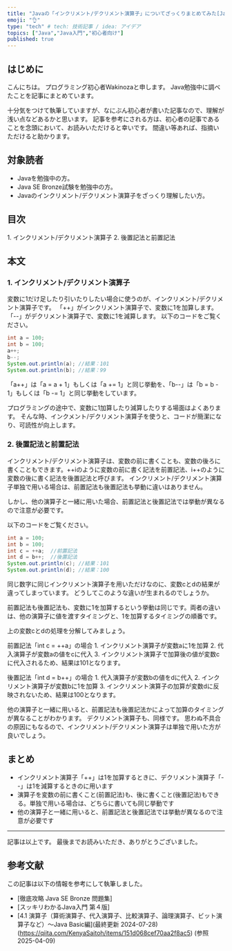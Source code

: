 ```yaml
---
title: "Javaの「インクリメント/デクリメント演算子」についてざっくりまとめてみた[Java初心者]"
emoji: "👌"
type: "tech" # tech: 技術記事 / idea: アイデア
topics: ["Java","Java入門","初心者向け"]
published: true
---
```

## はじめに
こんにちは。
プログラミング初心者Wakinozaと申します。
Java勉強中に調べたことを記事にまとめています。

十分気をつけて執筆していますが、なにぶん初心者が書いた記事なので、理解が浅い点などあるかと思います。
記事を参考にされる方は、初心者の記事であることを念頭において、お読みいただけると幸いです。
間違い等あれば、指摘いただけると助かります。


## 対象読者
- Javaを勉強中の方。
- Java SE Bronze試験を勉強中の方。
- Javaのインクリメント/デクリメント演算子をざっくり理解したい方。

## 目次
1\. インクリメント/デクリメント演算子
2\. 後置記法と前置記法

## 本文
### 1\. インクリメント/デクリメント演算子
変数に1だけ足したり引いたりしたい場合に使うのが、インクリメント/デクリメント演算子です。
「++」がインクリメント演算子で、変数に1を加算します。
「--」がデクリメント演算子で、変数に1を減算します。
以下のコードをご覧ください。

```Java
int a = 100;
int b = 100;
a++;
b--;
System.out.println(a); //結果：101
System.out.println(b); //結果：99
```

「a++」は「a = a + 1」もしくは「a += 1」と同じ挙動を、「b--」は「b = b - 1」もしくは「b -= 1」と同じ挙動をしています。

プログラミングの途中で、変数に1加算したり減算したりする場面はよくあります。
そんな時、インクメント/デクリメント演算子を使うと、コードが簡潔になり、可読性が向上します。

### 2\. 後置記法と前置記法
インクリメント/デクリメント演算子は、変数の前に書くことも、変数の後ろに書くこともできます。++iのように変数の前に書く記法を前置記法、i++のように変数の後に書く記法を後置記法と呼びます。
インクリメント/デクリメント演算子単独で用いる場合は、前置記法も後置記法も挙動に違いはありません。

しかし、他の演算子と一緒に用いた場合、前置記法と後置記法では挙動が異なるので注意が必要です。

以下のコードをご覧ください。

```Java
int a = 100;
int b = 100;
int c = ++a;  //前置記法
int d = b++;  //後置記法
System.out.println(c); //結果：101
System.out.println(d); //結果：100
```

同じ数字に同じインクリメント演算子を用いただけなのに、変数cとdの結果が違ってしまっています。
どうしてこのような違いが生まれるのでしょうか。

前置記法も後置記法も、変数に1を加算するという挙動は同じです。両者の違いは、他の演算子に値を渡すタイミングと、1を加算するタイミングの順番です。

上の変数cとdの処理を分解してみましょう。

前置記法「int c = ++a」の場合
1\. インクリメント演算子が変数aに1を加算
2\. 代入演算子が変数aの値をcに代入
3\. インクリメント演算子で加算後の値が変数cに代入されるため、結果は101となります。

後置記法「int d = b++」の場合
1\. 代入演算子が変数bの値をdに代入
2\. インクリメント演算子が変数bに1を加算
3\. インクリメント演算子の加算が変数dに反映されないため、結果は100となります。

他の演算子と一緒に用いると、前置記法も後置記法かによって加算のタイミングが異なることがわかります。
デクリメント演算子も、同様です。
思わぬ不具合の原因にもなるので、インクリメント/デクリメント演算子は単独で用いた方が良いでしょう。

## まとめ
- インクリメント演算子「++」は1を加算するときに、デクリメント演算子「--」は1を減算するときのに用います
- 演算子を変数の前に書くこと(前置記法)も、後に書くこと(後置記法)もできる。単独で用いる場合は、どちらに書いても同じ挙動です
- 他の演算子と一緒に用いると、前置記法と後置記法では挙動が異なるので注意が必要です

---------------

記事は以上です。
最後までお読みいただき、ありがとうございました。

##  参考文献
この記事は以下の情報を参考にして執筆しました。

- [徹底攻略 Java SE Bronze 問題集]
- [スッキリわかるJava入門 第４版]
- [4.1 演算子（算術演算子、代入演算子、比較演算子、論理演算子、ビット演算子など）～Java Basic編](最終更新 2024-07-28)(https://qiita.com/KenyaSaitoh/items/151d068cef70aa2f8ac5) (参照 2025-04-09)